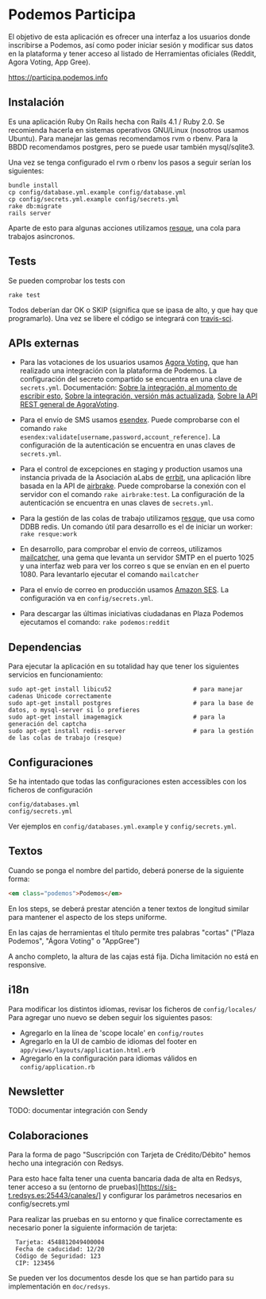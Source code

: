 Podemos Participa
============================================

El objetivo de esta aplicación es ofrecer una interfaz a los usuarios donde inscribirse a Podemos, 
así como poder iniciar sesión y modificar sus datos en la plataforma y tener acceso al listado de 
Herramientas oficiales (Reddit, Agora Voting, App Gree).

https://participa.podemos.info

Instalación 
-----------

Es una aplicación Ruby On Rails hecha con Rails 4.1 / Ruby 2.0.
Se recomienda hacerla en sistemas operativos GNU/Linux (nosotros usamos Ubuntu).
Para manejar las gemas recomendamos rvm o rbenv.
Para la BBDD recomendamos postgres, pero se puede usar también mysql/sqlite3. 

Una vez se tenga configurado el rvm o rbenv los pasos a seguir serían los siguientes:

```
bundle install
cp config/database.yml.example config/database.yml 
cp config/secrets.yml.example config/secrets.yml 
rake db:migrate
rails server 
```

Aparte de esto para algunas acciones utilizamos [resque](), una cola para trabajos asincronos. 

Tests
-----

Se pueden comprobar los tests con 

```
rake test
```

Todos deberían dar OK o SKIP (significa que se ipasa de alto, y que hay que programarlo). Una vez se libere el código se integrará con [travis-sci](http://travis-ci.org/).

APIs externas
-------------

* Para las votaciones de los usuarios usamos [Agora Voting](https://agoravoting.com/), que han realizado una integración con la plataforma de Podemos. La configuración del secreto compartido se encuentra en una clave de `secrets.yml`. Documentación: [Sobre la integración, al momento de escribir esto](https://github.com/agoravoting/agora-core-view/blob/9dfbbf5252b2eb119463d2dcaa2c01391b232653/INTEGRATION.md), [Sobre la integración, versión más actualizada](https://github.com/agoravoting/agora-core-view/blob/master/INTEGRATION.md), [Sobre la API REST general de AgoraVoting](https://agora-ciudadana.readthedocs.org/).

* Para el envío de SMS usamos [esendex](http://esendex.es/). Puede comprobarse con el comando `rake esendex:validate[username,password,account_reference]`. La configuración de la autenticación se encuentra en unas claves de `secrets.yml`.

* Para el control de excepciones en staging y production usamos una instancia privada de la Asociación aLabs de [errbit](https://github.com/errbit/errbit), una aplicación libre basada en la API de [airbrake](https://airbrake.io/). Puede comprobarse la conexión con el servidor con el comando `rake airbrake:test`. La configuración de la autenticación se encuentra en unas claves de `secrets.yml`.

* Para la gestión de las colas de trabajo utilizamos [resque](https://github.com/resque/resque/), que usa como DDBB redis. Un comando útil para desarrollo es el de iniciar un worker: `rake resque:work` 

* En desarrollo, para comprobar el envio de correos, utilizamos [mailcatcher](http://mailcatcher.me/), una gema que levanta un servidor SMTP en el puerto 1025 y una interfaz web para ver los correo s que se envían en en el puerto 1080. Para levantarlo ejecutar el comando `mailcatcher`

* Para el envío de correo en producción usamos [Amazon SES](http://aws.amazon.com/es/ses/). La configuración va en `config/secrets.yml`.

* Para descargar las últimas iniciativas ciudadanas en Plaza Podemos ejecutamos el comando: `rake podemos:reddit`

Dependencias
------------

Para ejecutar la aplicación en su totalidad hay que tener los siguientes servicios en funcionamiento: 

```
sudo apt-get install libicu52                       # para manejar cadenas Unicode correctamente
sudo apt-get install postgres                       # para la base de datos, o mysql-server si lo prefieres
sudo apt-get install imagemagick                    # para la generación del captcha
sudo apt-get install redis-server                   # para la gestión de las colas de trabajo (resque)
```

Configuraciones
---------------

Se ha intentado que todas las configuraciones esten accessibles con los ficheros de configuración

```
config/databases.yml
config/secrets.yml
```

Ver ejemplos en `config/databases.yml.example` y `config/secrets.yml`.

Textos
------

Cuando se ponga el nombre del partido, deberá ponerse de la siguiente forma:

```html
<em class="podemos">Podemos</em>
```
En los steps, se deberá prestar atención a tener textos de longitud similar
para mantener el aspecto de los steps uniforme.

En las cajas de herramientas el título permite tres palabras "cortas" ("Plaza Podemos", "Ágora Voting" o "AppGree")

A ancho completo, la altura de las cajas está fija. Dicha limitación no está en responsive.

i18n
----

Para modificar los distintos idiomas, revisar los ficheros de `config/locales/` 
Para agregar uno nuevo se deben seguir los siguientes pasos: 
* Agregarlo en la línea de 'scope locale' en `config/routes` 
* Agregarlo en la UI de cambio de idiomas del footer en `app/views/layouts/application.html.erb`
* Agregarlo en la configuración para idiomas válidos en `config/application.rb`

Newsletter
----------

TODO: documentar integración con Sendy

Colaboraciones
--------------

Para la forma de pago "Suscripción con Tarjeta de Crédito/Débito" hemos hecho una integración con Redsys.

Para esto hace falta tener una cuenta bancaria dada de alta en Redsys, tener acceso a su (entorno de pruebas)[https://sis-t.redsys.es:25443/canales/] y configurar los parámetros necesarios en config/secrets.yml

Para realizar las pruebas en su entorno y que finalice correctamente es necesario poner la siguiente información de tarjeta:

```
  Tarjeta: 4548812049400004
  Fecha de caducidad: 12/20
  Código de Seguridad: 123
  CIP: 123456
```

Se pueden ver los documentos desde los que se han partido para su implementación en `doc/redsys`.

